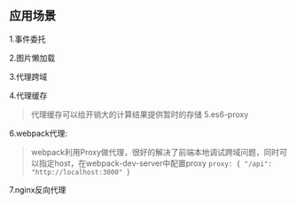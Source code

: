 应用场景
-----------
>
1.事件委托
>
2.图片懒加载
>
3.代理跨域
>
4.代理缓存
> 代理缓存可以给开销大的计算结果提供暂时的存储
5.es6-proxy
>
6.webpack代理:
> webpack利用Proxy做代理，很好的解决了前端本地调试跨域问题，同时可以指定host，在webpack-dev-server中配置proxy
`proxy: {
  "/api": "http://localhost:3000"
}`
>
7.nginx反向代理
>